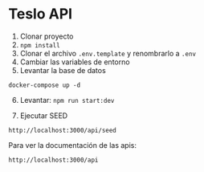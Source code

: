 # Teslo API

1. Clonar proyecto
2. ```npm install```
3. Clonar el archivo ```.env.template``` y renombrarlo a ```.env```
4. Cambiar las variables de entorno
5. Levantar la base de datos
```
docker-compose up -d
```

6. Levantar: ```npm run start:dev```

7. Ejecutar SEED 

```
http://localhost:3000/api/seed
```

Para ver la documentación de las apis:

```
http://localhost:3000/api
```